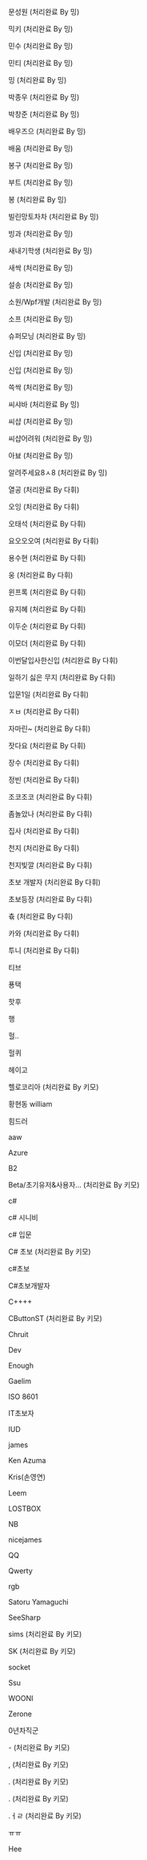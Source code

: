 문성원 (처리완료 By 밍)

믹키 (처리완료 By 밍)

민수 (처리완료 By 밍)

민티 (처리완료 By 밍)

밍 (처리완료 By 밍)

박종우 (처리완료 By 밍)

박창준 (처리완료 By 밍)

배우즈으 (처리완료 By 밍)

배움 (처리완료 By 밍)

봉구 (처리완료 By 밍)

부트 (처리완료 By 밍)

봉 (처리완료 By 밍)

빌린망토차차 (처리완료 By 밍)

빙과 (처리완료 By 밍)

새내기학생 (처리완료 By 밍)

새싹 (처리완료 By 밍)

설송 (처리완료 By 밍)

소원/Wpf개발 (처리완료 By 밍)

소프 (처리완료 By 밍)

슈퍼모닝 (처리완료 By 밍)

신입 (처리완료 By 밍)

신입 (처리완료 By 밍)

쓱싹 (처리완료 By 밍)

씨샤바 (처리완료 By 밍)

씨샵 (처리완료 By 밍)

씨샵어려워 (처리완료 By 밍)

아뵤 (처리완료 By 밍)

알려주세요8ㅅ8 (처리완료 By 밍)

열공 (처리완료 By 다휘)

오잉 (처리완료 By 다휘)

오태석 (처리완료 By 다휘)

요오오오여 (처리완료 By 다휘)

용수현 (처리완료 By 다휘)

웅 (처리완료 By 다휘)

윈프록 (처리완료 By 다휘)

유지혜 (처리완료 By 다휘)

이두순 (처리완료 By 다휘)

이모더 (처리완료 By 다휘)

이번달입사한신입 (처리완료 By 다휘)

일하기 싫은 무지 (처리완료 By 다휘)

입문1일 (처리완료 By 다휘)

ㅈㅂ (처리완료 By 다휘)

자마린~ (처리완료 By 다휘)

잣다요 (처리완료 By 다휘)

장수 (처리완료 By 다휘)

정빈 (처리완료 By 다휘)

조코조코 (처리완료 By 다휘)

좀놀았나 (처리완료 By 다휘)

집사 (처리완료 By 다휘)

천지 (처리완료 By 다휘)

천지빛깔 (처리완료 By 다휘)

초보 개발자 (처리완료 By 다휘)

초보등장 (처리완료 By 다휘)

츆 (처리완료 By 다휘)

카와 (처리완료 By 다휘)

투니 (처리완료 By 다휘)

티브

푱택

핫후

행

헐..

헐퀴

헤이고

헬로코리아 (처리완료 By 키모)

황현동 william

힘드러

aaw

Azure

B2

Beta/초기유저&사용자... (처리완료 By 키모)

c#

c# 시니비

c# 입문

C# 초보 (처리완료 By 키모)

c#초보

C#초보개발자

C++++

CButtonST (처리완료 By 키모)

Chruit

Dev

Enough

Gaelim

ISO 8601

IT초보자

IUD

james

Ken Azuma

Kris(손영연)

Leem

LOSTBOX

NB

nicejames

QQ

Qwerty

rgb

Satoru Yamaguchi

SeeSharp

sims (처리완료 By 키모)

SK (처리완료 By 키모)

socket

Ssu

WOONI

Zerone

0년차직군

_-_ (처리완료 By 키모)

,   (처리완료 By 키모)

.     (처리완료 By 키모)

.     (처리완료 By 키모)

.ㅓㄹ (처리완료 By 키모)

ㅠㅠ

Hee
